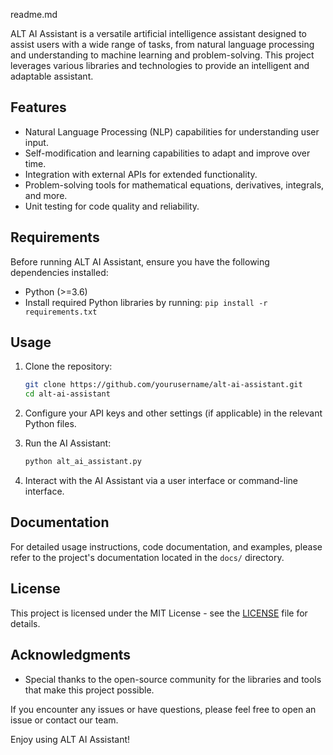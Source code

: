 readme.md 


ALT AI Assistant is a versatile artificial intelligence assistant designed to assist users with a wide range of tasks, from natural language processing and understanding to machine learning and problem-solving. This project leverages various libraries and technologies to provide an intelligent and adaptable assistant.

## Features

- Natural Language Processing (NLP) capabilities for understanding user input.
- Self-modification and learning capabilities to adapt and improve over time.
- Integration with external APIs for extended functionality.
- Problem-solving tools for mathematical equations, derivatives, integrals, and more.
- Unit testing for code quality and reliability.

## Requirements

Before running ALT AI Assistant, ensure you have the following dependencies installed:

- Python (>=3.6)
- Install required Python libraries by running: `pip install -r requirements.txt`

## Usage

1. Clone the repository:
   ```bash
   git clone https://github.com/yourusername/alt-ai-assistant.git
   cd alt-ai-assistant
   ```

2. Configure your API keys and other settings (if applicable) in the relevant Python files.

3. Run the AI Assistant:
   ```bash
   python alt_ai_assistant.py
   ```

4. Interact with the AI Assistant via a user interface or command-line interface.

## Documentation

For detailed usage instructions, code documentation, and examples, please refer to the project's documentation located in the `docs/` directory.

## License

This project is licensed under the MIT License - see the [LICENSE](LICENSE) file for details.

## Acknowledgments

- Special thanks to the open-source community for the libraries and tools that make this project possible.

If you encounter any issues or have questions, please feel free to open an issue or contact our team.

Enjoy using ALT AI Assistant!

